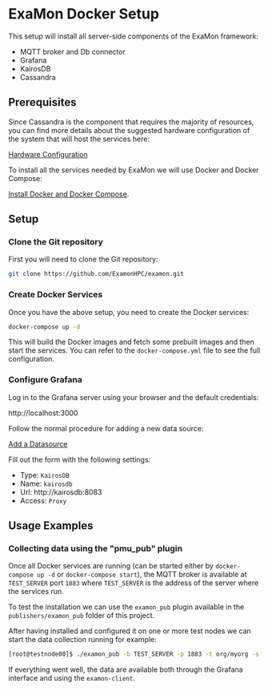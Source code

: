 # ExaMon Docker Setup
This setup will install all server-side components of the ExaMon framework:

 - MQTT broker and Db connector
 - Grafana
 - KairosDB
 - Cassandra

## Prerequisites
Since Cassandra is the component that requires the majority of resources, you can find more details about the suggested hardware configuration of the system that will host the services here:

[Hardware Configuration](https://cassandra.apache.org/doc/latest/operating/hardware.html#:~:text=While%20Cassandra%20can%20be%20made,at%20least%2032GB%20of%20RAM)

To install all the services needed by ExaMon we will use Docker and Docker Compose:

[Install Docker and Docker Compose](https://docs.docker.com/engine/installation/).

## Setup

### Clone the Git repository

First you will need to clone the Git repository:

```bash
git clone https://github.com/ExamonHPC/examon.git
```

### Create Docker Services

Once you have the above setup, you need to create the Docker services:

```bash
docker-compose up -d
```

This will build the Docker images and fetch some prebuilt images and then start the services. You can refer to the `docker-compose.yml` file to see the full configuration. 

### Configure Grafana

Log in to the Grafana server using your browser and the default credentials:

http://localhost:3000

Follow the normal procedure for adding a new data source:

[Add a Datasource](https://grafana.com/docs/grafana/latest/datasources/add-a-data-source/)

Fill out the form with the following settings:

 - Type: `KairosDB`  
 - Name: `kairosdb` 
 - Url: http://kairosdb:8083 
 - Access: `Proxy`

## Usage Examples

### Collecting data using the "pmu_pub" plugin
Once all Docker services are running (can be started either by `docker-compose up -d` or `docker-compose start`), the MQTT broker is available at `TEST_SERVER` port `1883` where `TEST_SERVER` is the address of the server where the services run.

To test the installation we can use the `examon_pub` plugin available in the `publishers/examon_pub` folder of  this project.

After having installed and configured it on one or more test nodes we can start the data collection running for example:

```bash
[root@testnode00]$ ./examon_pub -b TEST_SERVER -p 1883 -t org/myorg -s 1 run
```
If everything went well, the data are available both through the Grafana interface and using the `examon-client`. 


